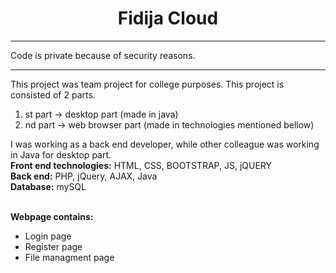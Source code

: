 <center><h1>Fidija Cloud</h1></center>
<hr>
Code is private because of security reasons.
<hr>
This project was team project for college purposes.
This project is consisted of 2 parts. 
<ol>
  <li>st part -> desktop part (made in java)</li>
  <li>nd part -> web browser part (made in technologies mentioned bellow)</li>
</ol>
I was working as a back end developer, while other colleague was working in Java for desktop part.<br>
<b>Front end technologies:</b> HTML, CSS, BOOTSTRAP, JS, jQUERY<br>
<b>Back end:</b> PHP, jQuery, AJAX, Java<br>
<b>Database:</b> mySQL<br><br>

<b>Webpage contains:</b><br>
<ul>
  <li>Login page</li>
  <li>Register page</li>
  <li>File managment page</li>
</ul>
